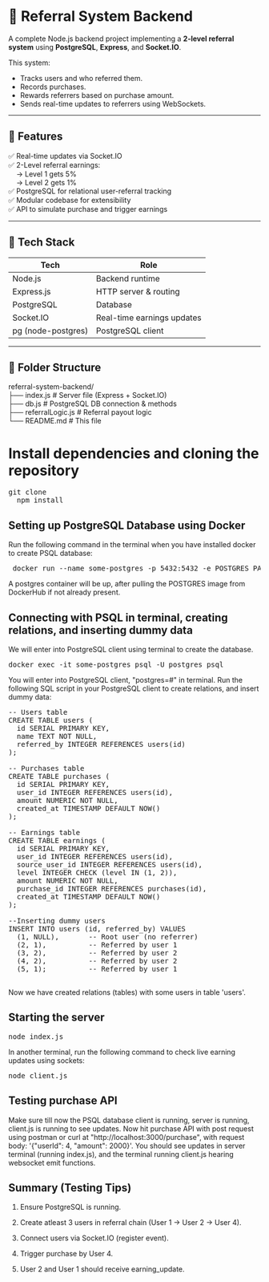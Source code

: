 # 🎁 Referral System Backend

A complete Node.js backend project implementing a **2-level referral system** using **PostgreSQL**, **Express**, and **Socket.IO**.

This system:
- Tracks users and who referred them.
- Records purchases.
- Rewards referrers based on purchase amount.
- Sends real-time updates to referrers using WebSockets.

---

## 📌 Features

✅ Real-time updates via Socket.IO  
✅ 2-Level referral earnings:  
&nbsp;&nbsp;&nbsp;&nbsp;→ Level 1 gets 5%  
&nbsp;&nbsp;&nbsp;&nbsp;→ Level 2 gets 1%  
✅ PostgreSQL for relational user-referral tracking  
✅ Modular codebase for extensibility  
✅ API to simulate purchase and trigger earnings

---

## 🧱 Tech Stack

| Tech         | Role                         |
|--------------|------------------------------|
| Node.js      | Backend runtime              |
| Express.js   | HTTP server & routing        |
| PostgreSQL   | Database                     |
| Socket.IO    | Real-time earnings updates   |
| pg (node-postgres) | PostgreSQL client     |

---

## 📂 Folder Structure

referral-system-backend/ <br />
├── index.js # Server file (Express + Socket.IO) <br />
├── db.js # PostgreSQL DB connection & methods <br />
├── referralLogic.js # Referral payout logic <br />
└── README.md # This file <br />

# Install dependencies and cloning the repository

<pre>git clone 
  npm install</pre>

## Setting up PostgreSQL Database using Docker

Run the following command in the terminal when you have installed docker to create PSQL database:
<pre> docker run --name some-postgres -p 5432:5432 -e POSTGRES_PASSWORD=mysecretpassword -d postgres </pre>
A postgres container will be up, after pulling the POSTGRES image from DockerHub if not already present.

## Connecting with PSQL in terminal, creating relations, and inserting dummy data

We will enter into PostgreSQL client using terminal to create the database.
<pre>docker exec -it some-postgres psql -U postgres psql</pre>
You will enter into PostgreSQL client, "postgres=#" in terminal.
Run the following SQL script in your PostgreSQL client to create relations, and insert dummy data:
<pre>-- Users table
CREATE TABLE users (
  id SERIAL PRIMARY KEY,
  name TEXT NOT NULL,
  referred_by INTEGER REFERENCES users(id)
);

-- Purchases table
CREATE TABLE purchases (
  id SERIAL PRIMARY KEY,
  user_id INTEGER REFERENCES users(id),
  amount NUMERIC NOT NULL,
  created_at TIMESTAMP DEFAULT NOW()
);

-- Earnings table
CREATE TABLE earnings (
  id SERIAL PRIMARY KEY,
  user_id INTEGER REFERENCES users(id),
  source_user_id INTEGER REFERENCES users(id),
  level INTEGER CHECK (level IN (1, 2)),
  amount NUMERIC NOT NULL,
  purchase_id INTEGER REFERENCES purchases(id),
  created_at TIMESTAMP DEFAULT NOW()
);

--Inserting dummy users
INSERT INTO users (id, referred_by) VALUES
  (1, NULL),       -- Root user (no referrer)
  (2, 1),          -- Referred by user 1
  (3, 2),          -- Referred by user 2
  (4, 2),          -- Referred by user 2
  (5, 1);          -- Referred by user 1

</pre>
 Now we have created relations (tables) with some users in table 'users'.

## Starting the server
<pre>node index.js</pre>
In another terminal, run the following command to check live earning updates using sockets:
<pre>node client.js</pre>

## Testing purchase API
Make sure till now the PSQL database client is running, server is running, client.js is running to see updates.
Now hit purchase API with post request using postman or curl at "http://localhost:3000/purchase", with request body: '{"userId": 4, "amount": 2000}'.
You should see updates in server terminal (running index.js), and the terminal running client.js hearing websocket emit functions.

## Summary (Testing Tips)

1. Ensure PostgreSQL is running.

2. Create atleast 3 users in referral chain (User 1 → User 2 → User 4).

3. Connect users via Socket.IO (register event).

4. Trigger purchase by User 4.

5. User 2 and User 1 should receive earning_update.


